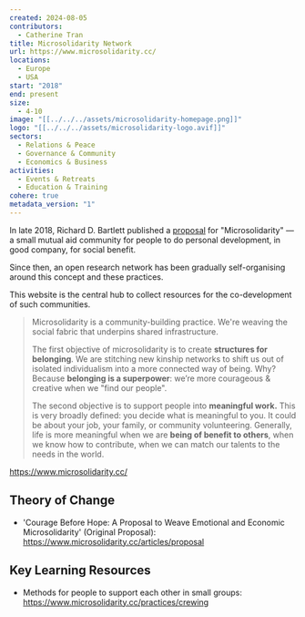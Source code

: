 ```yaml
---
created: 2024-08-05
contributors:
  - Catherine Tran
title: Microsolidarity Network
url: https://www.microsolidarity.cc/
locations:
  - Europe
  - USA
start: "2018"
end: present
size:
  - 4-10
image: "[[../../../assets/microsolidarity-homepage.png]]"
logo: "[[../../../assets/microsolidarity-logo.avif]]"
sectors:
  - Relations & Peace
  - Governance & Community
  - Economics & Business
activities:
  - Events & Retreats
  - Education & Training
cohere: true
metadata_version: "1"
---
```

In late 2018, Richard D. Bartlett published a [proposal](https://www.microsolidarity.cc/articles/proposal) for "Microsolidarity" — a small mutual aid community for people to do personal development, in good company, for social benefit.

Since then, an open research network has been gradually self-organising around this concept and these practices.

This website is the central hub to collect resources for the co-development of such communities. 

>Microsolidarity is a community-building practice. We're weaving the social fabric that underpins shared infrastructure.
>
>The first objective of microsolidarity is to create **structures for belonging**. We are stitching new kinship networks to shift us out of isolated individualism into a more connected way of being. Why? Because **belonging is a superpower**: we’re more courageous & creative when we "find our people".
>
>The second objective is to support people into **meaningful work.** This is very broadly defined: you decide what is meaningful to you. It could be about your job, your family, or community volunteering. Generally, life is more meaningful when we are **being of benefit to others**, when we know how to contribute, when we can match our talents to the needs in the world.

https://www.microsolidarity.cc/

## Theory of Change

- 'Courage Before Hope: A Proposal to Weave Emotional and Economic Microsolidarity' (Original Proposal): https://www.microsolidarity.cc/articles/proposal

## Key Learning Resources

- Methods for people to support each other in small groups: https://www.microsolidarity.cc/practices/crewing











